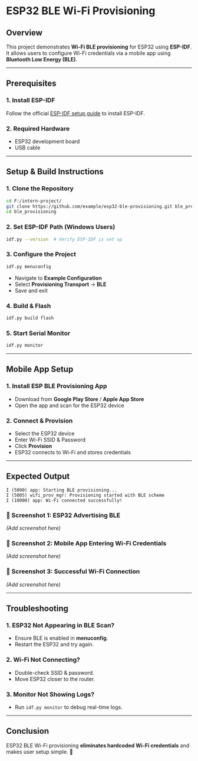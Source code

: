 # ESP32 BLE Wi-Fi Provisioning

## Overview

This project demonstrates **Wi-Fi BLE provisioning** for ESP32 using **ESP-IDF**. It allows users to configure Wi-Fi credentials via a mobile app using **Bluetooth Low Energy (BLE)**.

---

## Prerequisites

### **1. Install ESP-IDF**

Follow the official [ESP-IDF setup guide](https://docs.espressif.com/projects/esp-idf/en/latest/esp32/get-started/index.html) to install ESP-IDF.

### **2. Required Hardware**

- ESP32 development board
- USB cable

---

## Setup & Build Instructions

### **1. Clone the Repository**

```sh
cd F:/intern-project/
git clone https://github.com/example/esp32-ble-provisioning.git ble_provisioning
cd ble_provisioning
```

### **2. Set ESP-IDF Path** (Windows Users)

```sh
idf.py --version  # Verify ESP-IDF is set up
```

### **3. Configure the Project**

```sh
idf.py menuconfig
```

- Navigate to **Example Configuration**
- Select **Provisioning Transport** → **BLE**
- Save and exit

### **4. Build & Flash**

```sh
idf.py build flash
```

### **5. Start Serial Monitor**

```sh
idf.py monitor
```

---

## Mobile App Setup

### **1. Install ESP BLE Provisioning App**

- Download from **Google Play Store** / **Apple App Store**
- Open the app and scan for the ESP32 device

### **2. Connect & Provision**

- Select the ESP32 device
- Enter Wi-Fi SSID & Password
- Click **Provision**
- ESP32 connects to Wi-Fi and stores credentials

---

## Expected Output

```
I (5000) app: Starting BLE provisioning...
I (5005) wifi_prov_mgr: Provisioning started with BLE scheme
I (10000) app: Wi-Fi connected successfully!
```

### **📸 Screenshot 1: ESP32 Advertising BLE**

*(Add screenshot here)*

### **📸 Screenshot 2: Mobile App Entering Wi-Fi Credentials**

*(Add screenshot here)*

### **📸 Screenshot 3: Successful Wi-Fi Connection**

*(Add screenshot here)*

---

## Troubleshooting

### **1. ESP32 Not Appearing in BLE Scan?**

- Ensure BLE is enabled in **menuconfig**.
- Restart the ESP32 and try again.

### **2. Wi-Fi Not Connecting?**

- Double-check SSID & password.
- Move ESP32 closer to the router.

### **3. Monitor Not Showing Logs?**

- Run `idf.py monitor` to debug real-time logs.

---

## Conclusion

ESP32 BLE Wi-Fi provisioning **eliminates hardcoded Wi-Fi credentials** and makes user setup simple. 🚀

